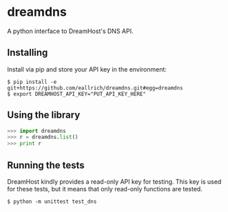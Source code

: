 dreamdns
========

A python interface to DreamHost's DNS API.

Installing
----------

Install via pip and store your API key in the environment:

```shell
$ pip install -e git+https://github.com/eallrich/dreamdns.git#egg=dreamdns
$ export DREAMHOST_API_KEY="PUT_API_KEY_HERE"
```

Using the library
-----------------

```python
>>> import dreamdns
>>> r = dreamdns.list()
>>> print r
```

Running the tests
-----------------

DreamHost kindly provides a read-only API key for testing. This key is used
for these tests, but it means that only read-only functions are tested.

```shell
$ python -m unittest test_dns
```
